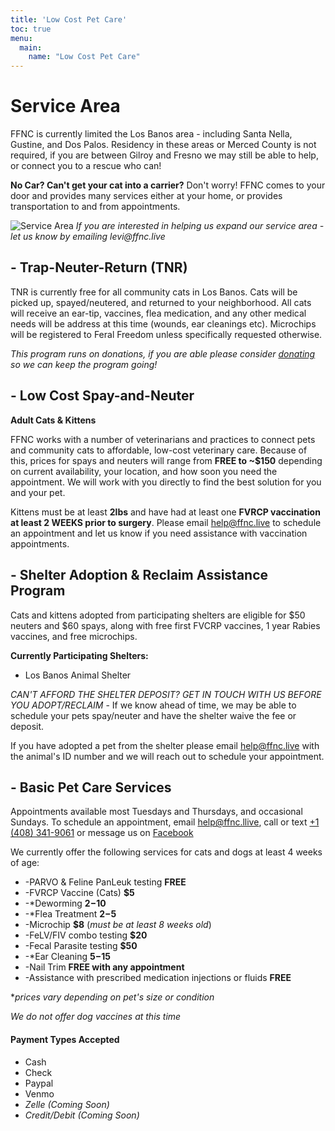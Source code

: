 ```yaml
---
title: 'Low Cost Pet Care'
toc: true
menu:
  main:
    name: "Low Cost Pet Care"
---
```



# Service Area

FFNC is currently limited the Los Banos area - including Santa Nella, Gustine, and Dos Palos. Residency in these areas or Merced County is not required, if you are between Gilroy and Fresno we may still be able to help, or connect you to a rescue who can!

**No Car? Can't get your cat into a carrier?**
Don't worry! FFNC comes to your door and provides many services either at your home, or provides transportation to and from appointments.


![Service Area](/images/service-area.png)
_If you are interested in helping us expand our service area - let us know by emailing levi@ffnc.live_

## - Trap-Neuter-Return (TNR)
TNR is currently free for all community cats in Los Banos. Cats will be picked up, spayed/neutered, and returned to your neighborhood. All cats will receive an ear-tip, vaccines, flea medication, and any other medical needs will be address at this time (wounds, ear cleanings etc). Microchips will be registered to Feral Freedom unless specifically requested otherwise.

*This program runs on donations, if you are able please consider [donating](/pages/donate) so we can keep the program going!*



## - Low Cost Spay-and-Neuter

**Adult Cats & Kittens**

FFNC works with a number of veterinarians and practices to connect pets and community cats to affordable, low-cost veterinary care. Because of this, prices for spays and neuters will range from **FREE to ~$150** depending on current availability, your location, and how soon you need the appointment. We will work with you directly to find the best solution for you and your pet.

Kittens must be at least **2lbs** and have had at least one **FVRCP vaccination at least 2 WEEKS prior to surgery**. Please email help@ffnc.live to schedule an appointment and let us know if you need assistance with vaccination appointments.



## - Shelter Adoption & Reclaim Assistance Program

Cats and kittens adopted from participating shelters are eligible for $50 neuters and $60 spays, along with free first FVCRP vaccines, 1 year Rabies vaccines, and free microchips.

**Currently Participating Shelters:**

- Los Banos Animal Shelter

_CAN'T AFFORD THE SHELTER DEPOSIT? GET IN TOUCH WITH US BEFORE YOU ADOPT/RECLAIM_ - If we know ahead of time, we may be able to schedule your pets spay/neuter and have the shelter waive the fee or deposit.

If you have adopted a pet from the shelter please email help@ffnc.live with the animal's ID number and we will reach out to schedule your appointment.



## - Basic Pet Care Services

Appointments available most Tuesdays and Thursdays, and occasional Sundays. To schedule an appointment, email help@ffnc.llive, call or text [+1 (408) 341-9061](tel:14083419061) or message us on [Facebook](https://www.facebook.com/feralfreedomnorcal)

We currently offer the following services for cats and dogs at least 4 weeks of age:

- -PARVO & Feline PanLeuk testing **FREE**
- -FVRCP Vaccine (Cats) **$5**
- -*Deworming **$2-$10**
- -*Flea Treatment **$2-$5**
- -Microchip **$8** (*must be at least 8 weeks old*)
- -FeLV/FIV combo testing **$20**
- -Fecal Parasite testing **$50**
- -*Ear Cleaning **$5-$15**
- -Nail Trim **FREE with any appointment**
- -Assistance with prescribed medication injections or fluids **FREE**

**prices vary depending on pet's size or condition*

*We do not offer dog vaccines at this time*

#### Payment Types Accepted
- Cash
- Check
- Paypal
- Venmo
- *Zelle (Coming Soon)*
- *Credit/Debit (Coming Soon)*